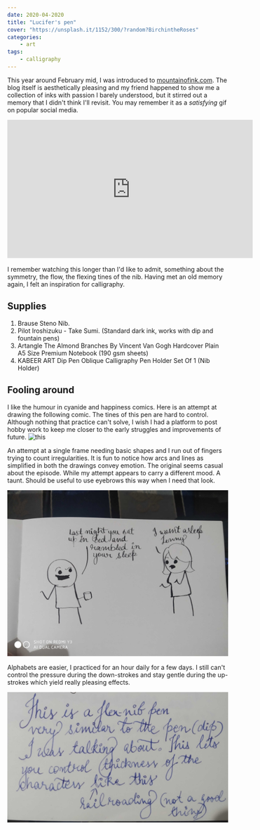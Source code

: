 ```yaml
---
date: 2020-04-2020
title: "Lucifer's pen"
cover: "https://unsplash.it/1152/300/?random?BirchintheRoses"
categories:
    - art
tags:
    - calligraphy
---
```

This year around February mid, I was introduced to [mountainofink.com](https://www.mountainofink.com/). The blog itself is aesthetically pleasing and my friend happened to show me a collection of inks with passion I barely understood, but it stirred out a memory that I didn't think I'll revisit. You may remember it as a _satisfying_ gif on popular social media.

<iframe width="560" height="315" src="https://www.youtube.com/embed/ihbsJMjIFD0" frameborder="0" allow="accelerometer; autoplay; encrypted-media; gyroscope; picture-in-picture" allowfullscreen></iframe>

I remember watching this longer than I'd like to admit, something about the symmetry, the flow, the flexing tines of the nib. Having met an old memory again, I felt an inspiration for calligraphy.

## Supplies
1. Brause Steno Nib.
2. Pilot Iroshizuku - Take Sumi. (Standard dark ink, works with dip and fountain pens)
3. Artangle The Almond Branches By Vincent Van Gogh Hardcover Plain A5 Size Premium Notebook (190 gsm sheets)
4. KABEER ART Dip Pen Oblique Calligraphy Pen Holder Set Of 1 (Nib Holder)

## Fooling around
I like the humour in cyanide and happiness comics. Here is an attempt at drawing the following comic. The tines of this pen
are hard to control. Although nothing that practice can't solve, I wish I had a platform to post hobby work to keep me closer 
to the early struggles and improvements of future.
![this](http://files.explosm.net/comics/Dave/Ryan-Guest-Comic.gif)

An attempt at a single frame needing basic shapes and I run out of fingers trying to count irregularities. It is fun to notice
how arcs and lines as simplified in both the drawings convey emotion. The original seems casual about the episode. While my attempt
appears to carry a different mood. A taunt. Should be useful to use eyebrows this way when I need that look.

![!cyanide and happiness](./images/2020-04-20-lucifers-pen-cyanide-dream.jpg) 

Alphabets are easier, I practiced for an hour daily for a few days. I still can't control the pressure during the down-strokes
and stay gentle during the up-strokes which yield really pleasing effects.

![flex practice](./images/2020-04-20-lucifers-pen-flex-practice.jpg)
